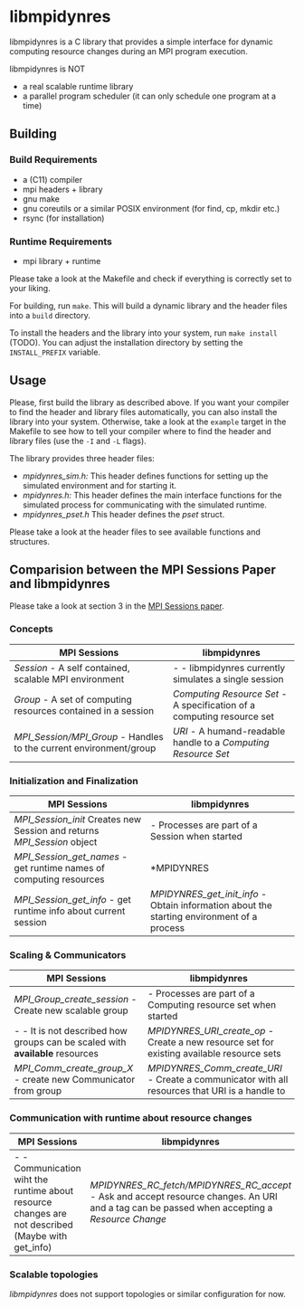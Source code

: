 # libmpidynres

libmpidynres is a C library that provides a simple interface for dynamic computing resource changes during an MPI program execution.

libmpidynres is NOT

* a real scalable runtime library
* a parallel program scheduler (it can only schedule one program at a time)

## Building

### Build Requirements
 * a (C11) compiler
 * mpi headers + library
 * gnu make
 * gnu coreutils or a similar POSIX environment (for find, cp, mkdir etc.)
 * rsync (for installation)

### Runtime Requirements
 * mpi library + runtime
 
 

Please take a look at the Makefile and check if everything is correctly set to your liking.

For building, run `make`. This will build a dynamic library and the header files into a `build` directory.

To install the headers and the library into your system, run `make install` (TODO). You can adjust the installation directory by setting the `INSTALL_PREFIX` variable.


## Usage

Please, first build the library as described above. If you want your compiler to find the header and library files automatically, you can also install the library into your system. Otherwise, take a look at the `example` target in the Makefile to see how to tell your compiler where to find the header and library files (use the `-I` and `-L` flags).

The library provides three header files:

 * *mpidynres_sim.h:* This header defines functions for setting up the simulated environment and for starting it.
 * *mpidynres.h:* This header defines the main interface functions for the simulated process for communicating with the simulated runtime.
 * *mpidynres_pset.h* This header defines the *pset* struct. 
 
Please take a look at the header files to see available functions and structures.


## Comparision between the MPI Sessions Paper and libmpidynres

Please take a look at section 3 in the [MPI Sessions paper](https://dl.acm.org/doi/10.1145/2966884.2966915).

### Concepts


|**MPI Sessions** | **libmpidynres** |
|--------------|------------------|
| *Session* - A self contained, scalable MPI environment | *-* - libmpidynres currently simulates a single session |
| *Group* - A set of computing resources contained in a session | *Computing Resource Set* - A specification of a computing resource set |
| *MPI\_Session/MPI\_Group* - Handles to the current environment/group | *URI* - A humand-readable handle to a *Computing Resource Set* |

### Initialization and Finalization

|**MPI Sessions** | **libmpidynres** |
|--------------|------------------|
|*MPI\_Session_init* Creates new Session and returns *MPI\_Session* object |*-* Processes are part of a Session when started|
|*MPI\_Session\_get_names* - get runtime names of computing resources |*MPIDYNRES
|*MPI\_Session\_get\_info* - get runtime info about current session |*MPIDYNRES\_get\_init\_info* - Obtain information about the starting environment of a process |

### Scaling & Communicators

|**MPI Sessions** | **libmpidynres** |
|--------------|------------------|
|*MPI_Group_create_session* - Create new scalable group |*-* Processes are part of a Computing resource set when started |
|*-* - It is not described how groups can be scaled with **available** resources |*MPIDYNRES\_URI\_create\_op* - Create a new resource set for existing available resource sets |
|*MPI\_Comm\_create\_group\_X* - create new Communicator from group |*MPIDYNRES\_Comm\_create\_URI* - Create a communicator with all resources that URI is a handle to |


### Communication with runtime about resource changes

|**MPI Sessions** | **libmpidynres** |
|--------------|------------------|
|*-* - Communication wiht the runtime about resource changes are not described (Maybe with get\_info) |*MPIDYNRES\_RC\_fetch/MPIDYNRES\_RC\_accept* - Ask and accept resource changes. An URI and a tag can be passed when accepting a *Resource Change* |

### Scalable topologies

*libmpidynres* does not support topologies or similar configuration for now.
